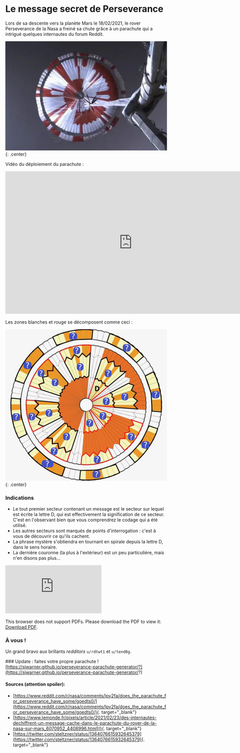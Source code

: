 # Le message secret de Perseverance

Lors de sa descente vers la planète Mars le 18/02/2021, le rover Perseverance de la Nasa a freiné sa chute grâce à un parachute qui a intrigué quelques internautes du forum Reddit.

![](data/mars/real.png){: .center}

Vidéo du déploiement du parachute :

<p align="center">
<iframe width="790" height="444" src="https://www.youtube.com/embed/N3b-1-yrQYw" title="YouTube video player" frameborder="0" allow="accelerometer; autoplay; clipboard-write; encrypted-media; gyroscope; picture-in-picture" allowfullscreen></iframe>
</p>

Les zones blanches et rouge se décomposent comme ceci :

![](data/mars/modele.png){: .center}




### Indications

- Le tout premier secteur contenant un message est le secteur sur lequel est écrite la lettre D, qui est effectivement la signification de ce secteur. C'est en l'observant bien que vous comprendrez le codage qui a été utilisé.
- Les autres secteurs sont marqués de points d'interrogation : c'est à vous de découvrir ce qu'ils cachent.
- La phrase mystère s'obtiendra en tournant en spirale depuis la lettre D, dans le sens horaire.
- La dernière couronne (la plus à l'extérieur) est un peu particulière, mais n'en disons pas plus...

<object data="http://yoursite.com/the.pdf" type="application/pdf" width="700px" height="700px">
    <embed src="http://yoursite.com/the.pdf">
        <p>This browser does not support PDFs. Please download the PDF to view it: <a href="http://yoursite.com/the.pdf">Download PDF</a>.</p>
    </embed>
</object>

### À vous !




Un grand bravo aux brillants _redditors_ ```u/rdtwt1``` et ```u/tend0g```.


### Update : faites votre propre parachute !
[https://sjwarner.github.io/perseverance-parachute-generator/?](https://sjwarner.github.io/perseverance-parachute-generator/?)



#### Sources (attention spoiler):
- [https://www.reddit.com/r/nasa/comments/lpy2fa/does_the_parachute_for_perseverance_have_some/goedts0/](https://www.reddit.com/r/nasa/comments/lpy2fa/does_the_parachute_for_perseverance_have_some/goedts0/){. target="_blank"}
- [https://www.lemonde.fr/pixels/article/2021/02/23/des-internautes-dechiffrent-un-message-cache-dans-le-parachute-du-rover-de-la-nasa-sur-mars_6070952_4408996.html](){. target="_blank"}
- [https://twitter.com/steltzner/status/1364076615932645379](https://twitter.com/steltzner/status/1364076615932645379){. target="_blank"}

